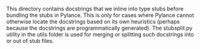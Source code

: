 This directory contains docstrings that we inline into type stubs before bundling the stubs in Pylance. This is only for cases where Pylance cannot otherwise locate the docstrings based on its own heuristics (perhaps because the docstrings are programmatically generated). The stubsplit.py utility in the utils folder is used for merging or splitting such docstrings into or out of stub files.

